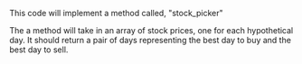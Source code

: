 This code will implement a method called, "stock_picker"

The a method will take in an array of stock prices, one for each hypothetical day. It should return a pair of days representing the best day to buy and the best day to sell. 